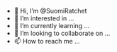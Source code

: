 - 👋 Hi, I’m @SuomiRatchet
- 👀 I’m interested in ...
- 🌱 I’m currently learning ...
- 💞️ I’m looking to collaborate on ...
- 📫 How to reach me ...

<!---
SuomiRatchet/SuomiRatchet is a ✨ special ✨ repository because its `README.md` (this file) appears on your GitHub profile.
You can click the Preview link to take a look at your changes.
--->
